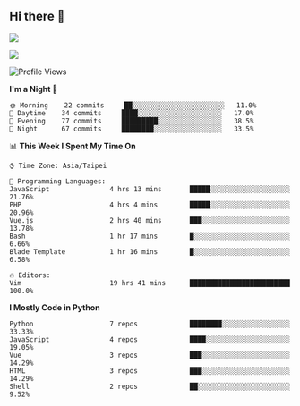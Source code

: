 ## Hi there 👋

![](https://github-readme-stats.vercel.app/api?username=CSY54&theme=nord&show_icons=true)

![](https://github-readme-stats.vercel.app/api/top-langs/?username=CSY54&theme=nord&layout=compact&card_width=445)

<!--START_SECTION:waka-->
![Profile Views](http://img.shields.io/badge/Profile%20Views-0-blue)

**I'm a Night 🦉** 

```text
🌞 Morning    22 commits     ██░░░░░░░░░░░░░░░░░░░░░░░   11.0% 
🌆 Daytime    34 commits     ████░░░░░░░░░░░░░░░░░░░░░   17.0% 
🌃 Evening    77 commits     █████████░░░░░░░░░░░░░░░░   38.5% 
🌙 Night      67 commits     ████████░░░░░░░░░░░░░░░░░   33.5%

```


📊 **This Week I Spent My Time On** 

```text
⌚︎ Time Zone: Asia/Taipei

💬 Programming Languages: 
JavaScript               4 hrs 13 mins       █████░░░░░░░░░░░░░░░░░░░░   21.76% 
PHP                      4 hrs 4 mins        █████░░░░░░░░░░░░░░░░░░░░   20.96% 
Vue.js                   2 hrs 40 mins       ███░░░░░░░░░░░░░░░░░░░░░░   13.78% 
Bash                     1 hr 17 mins        █░░░░░░░░░░░░░░░░░░░░░░░░   6.66% 
Blade Template           1 hr 16 mins        █░░░░░░░░░░░░░░░░░░░░░░░░   6.58%

🔥 Editors: 
Vim                      19 hrs 41 mins      █████████████████████████   100.0%

```

**I Mostly Code in Python** 

```text
Python                   7 repos             ████████░░░░░░░░░░░░░░░░░   33.33% 
JavaScript               4 repos             ████░░░░░░░░░░░░░░░░░░░░░   19.05% 
Vue                      3 repos             ███░░░░░░░░░░░░░░░░░░░░░░   14.29% 
HTML                     3 repos             ███░░░░░░░░░░░░░░░░░░░░░░   14.29% 
Shell                    2 repos             ██░░░░░░░░░░░░░░░░░░░░░░░   9.52%

```



<!--END_SECTION:waka-->

<!--
**CSY54/CSY54** is a ✨ _special_ ✨ repository because its `README.md` (this file) appears on your GitHub profile.

Here are some ideas to get you started:

- 🔭 I’m currently working on ...
- 🌱 I’m currently learning ...
- 👯 I’m looking to collaborate on ...
- 🤔 I’m looking for help with ...
- 💬 Ask me about ...
- 📫 How to reach me: ...
- 😄 Pronouns: ...
- ⚡ Fun fact: ...
-->
